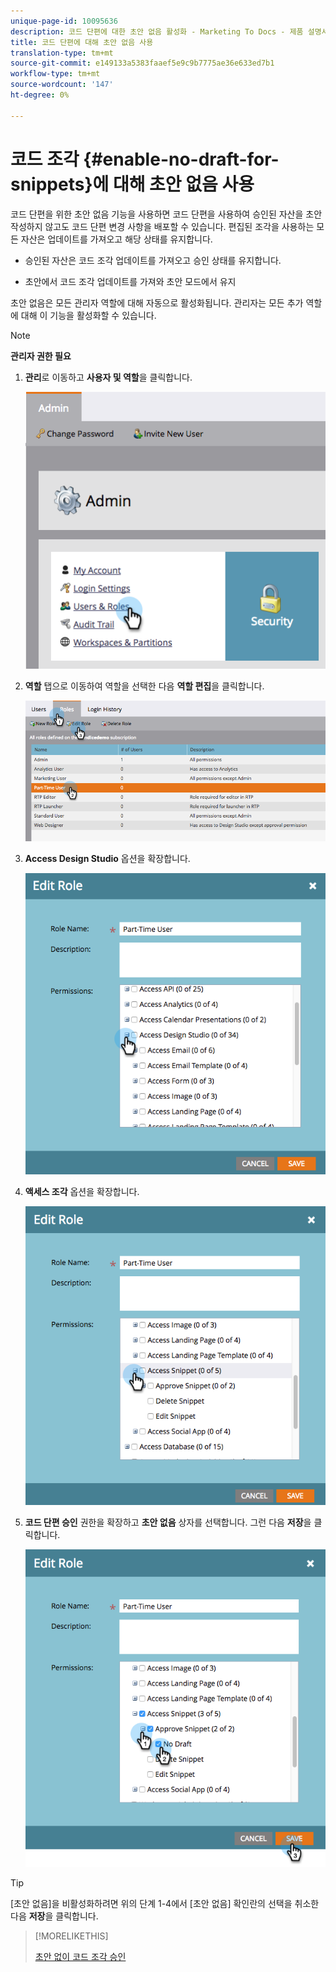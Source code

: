 ```yaml
---
unique-page-id: 10095636
description: 코드 단편에 대한 초안 없음 활성화 - Marketing To Docs - 제품 설명서
title: 코드 단편에 대해 초안 없음 사용
translation-type: tm+mt
source-git-commit: e149133a5383faaef5e9c9b7775ae36e633ed7b1
workflow-type: tm+mt
source-wordcount: '147'
ht-degree: 0%

---
```



# 코드 조각 {#enable-no-draft-for-snippets}에 대해 초안 없음 사용

코드 단편을 위한 초안 없음 기능을 사용하면 코드 단편을 사용하여 승인된 자산을 초안 작성하지 않고도 코드 단편 변경 사항을 배포할 수 있습니다. 편집된 조각을 사용하는 모든 자산은 업데이트를 가져오고 해당 상태를 유지합니다.

* 승인된 자산은 코드 조각 업데이트를 가져오고 승인 상태를 유지합니다.

* 초안에서 코드 조각 업데이트를 가져와 초안 모드에서 유지

초안 없음은 모든 관리자 역할에 대해 자동으로 활성화됩니다. 관리자는 모든 추가 역할에 대해 이 기능을 활성화할 수 있습니다.

>[!NOTE]
>
>**관리자 권한 필요**

1. **관리**&#x200B;로 이동하고 **사용자 및 역할**&#x200B;을 클릭합니다.

   ![](assets/usersandroles.png)

1. **역할** 탭으로 이동하여 역할을 선택한 다음 **역할 편집**&#x200B;을 클릭합니다.

   ![](assets/editrole2.png)

1. **Access Design Studio** 옵션을 확장합니다.

   ![](assets/expanddesignstudio.png)

1. **액세스 조각** 옵션을 확장합니다.

   ![](assets/expandsnippet.png)

1. **코드 단편 승인** 권한을 확장하고 **초안 없음** 상자를 선택합니다. 그런 다음 **저장**&#x200B;을 클릭합니다.

   ![](assets/2017-06-15-10-35-04.png)

>[!TIP]
>
>[초안 없음]을 비활성화하려면 위의 단계 1-4에서 [초안 없음] 확인란의 선택을 취소한 다음 **저장**&#x200B;을 클릭합니다.

>[!MORELIKETHIS]
>
>[초안 없이 코드 조각 승인](../../../../product-docs/personalization/segmentation-and-snippets/snippets/approve-a-snippet-with-no-draft.md)

